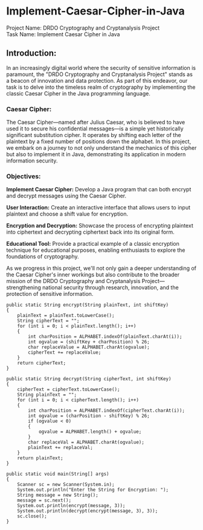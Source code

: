 # Implement-Caesar-Cipher-in-Java
Project Name: DRDO Cryptography and Cryptanalysis Project  
Task Name: Implement Caesar Cipher in Java

## Introduction:

In an increasingly digital world where the security of sensitive information is paramount, the "DRDO Cryptography and Cryptanalysis Project" stands as a beacon of innovation and data protection. As part of this endeavor, our task is to delve into the timeless realm of cryptography by implementing the classic Caesar Cipher in the Java programming language.

### Caesar Cipher:

The Caesar Cipher—named after Julius Caesar, who is believed to have used it to secure his confidential messages—is a simple yet historically significant substitution cipher. It operates by shifting each letter of the plaintext by a fixed number of positions down the alphabet. In this project, we embark on a journey to not only understand the mechanics of this cipher but also to implement it in Java, demonstrating its application in modern information security.


### Objectives:

<b>Implement Caesar Cipher:</b> Develop a Java program that can both encrypt and decrypt messages using the Caesar Cipher.

<b>User Interaction:</b> Create an interactive interface that allows users to input plaintext and choose a shift value for encryption.

<b>Encryption and Decryption:</b> Showcase the process of encrypting plaintext into ciphertext and decrypting ciphertext back into its original form.

<b>Educational Tool:</b> Provide a practical example of a classic encryption technique for educational purposes, enabling enthusiasts to explore the foundations of cryptography.

As we progress in this project, we'll not only gain a deeper understanding of the Caesar Cipher's inner workings but also contribute to the broader mission of the DRDO Cryptography and Cryptanalysis Project—strengthening national security through research, innovation, and the protection of sensitive information.



```
public static String encrypt(String plainText, int shiftKey)
{
    plainText = plainText.toLowerCase();
    String cipherText = "";
    for (int i = 0; i < plainText.length(); i++)
    {
        int charPosition = ALPHABET.indexOf(plainText.charAt(i));
        int ogvalue = (shiftKey + charPosition) % 26;
        char replaceValue = ALPHABET.charAt(ogvalue);
        cipherText += replaceValue;
    }
    return cipherText;
}

public static String decrypt(String cipherText, int shiftKey)
{
    cipherText = cipherText.toLowerCase();
    String plainText = "";
    for (int i = 0; i < cipherText.length(); i++)
    {
        int charPosition = ALPHABET.indexOf(cipherText.charAt(i));
        int ogvalue = (charPosition - shiftKey) % 26;
        if (ogvalue < 0)
        {
            ogvalue = ALPHABET.length() + ogvalue;
        }
        char replaceVal = ALPHABET.charAt(ogvalue);
        plainText += replaceVal;
    }
    return plainText;
}

public static void main(String[] args)
{
    Scanner sc = new Scanner(System.in);
    System.out.println("Enter the String for Encryption: ");
    String message = new String();
    message = sc.next();
    System.out.println(encrypt(message, 3));
    System.out.println(decrypt(encrypt(message, 3), 3));
    sc.close();
}
```
